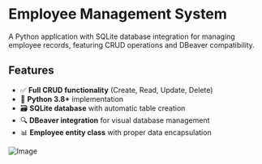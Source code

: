 # Employee Management System


A Python application with SQLite database integration for managing employee records, featuring CRUD operations and DBeaver compatibility.

## Features

- ✅ **Full CRUD functionality** (Create, Read, Update, Delete)
- 🐍 **Python 3.8+** implementation
- 🗃️ **SQLite database** with automatic table creation
- 🔍 **DBeaver integration** for visual database management
- 📊 **Employee entity class** with proper data encapsulation




![Image](https://github.com/user-attachments/assets/e8d09014-08ae-4d47-941a-733d7ba7c8f0)
